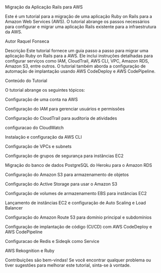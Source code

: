 Migração da Aplicação Rails para AWS


Este é um tutorial para a migração de uma aplicação Ruby on Rails para a Amazon Web Services (AWS). O tutorial abrange os passos necessários para configurar e migrar uma aplicação Rails existente para a infraestrutura da AWS.

Autor
Raquel Fonseca


Descrição
Este tutorial fornece um guia passo a passo para migrar uma aplicação Ruby on Rails para a AWS. Ele inclui instruções detalhadas para configurar serviços como IAM, CloudTrail, AWS CLI, VPC, Amazon RDS, Amazon S3, entre outros. O tutorial também aborda a configuração de automação de implantação usando AWS CodeDeploy e AWS CodePipeline.

Conteúdo do Tutorial


O tutorial abrange os seguintes tópicos:

Configuração de uma conta na AWS

Configuração do IAM para gerenciar usuários e permissões

Configuração do CloudTrail para auditoria de atividades

configuracao do CloudWatch

Instalação e configuração da AWS CLI

Configuração de  VPCs e subnets

Configuração de grupos de segurança para instâncias EC2

Migração do banco de dados PostgreSQL do Heroku para o Amazon RDS

Configuração do Amazon S3 para armazenamento de objetos

Configuração do Active Storage para usar o Amazon S3

Configuração de volumes de armazenamento EBS para instâncias EC2

Lançamento de  instâncias EC2 e configuração de Auto Scaling e Load Balancer

Configuração do Amazon Route 53 para domínio principal e subdomínios

Configuração de implantação de código (CI/CD) com AWS CodeDeploy e AWS CodePipeline

Configuracao de Redis e Sideqik como Service

AWS Rekognition e Ruby 


Contribuições são bem-vindas! Se você encontrar qualquer problema ou tiver sugestões para melhorar este tutorial, sinta-se à vontade.


